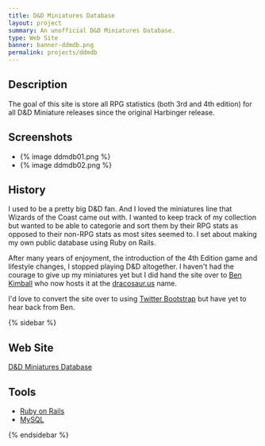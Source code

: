 ```yaml
---
title: D&D Miniatures Database
layout: project
summary: An unofficial D&D Miniatures Database.
type: Web Site
banner: banner-ddmdb.png
permalink: projects/ddmdb
---
```


## Description

The goal of this site is store all RPG statistics (both 3rd and 4th edition) for all D&D Miniature releases since the original Harbinger release.

## Screenshots

<ul class="thumbnails">
<li>{% image ddmdb01.png %}</li>
<li>{% image ddmdb02.png %}</li>
</ul>

## History

I used to be a pretty big D&D fan. And I loved the miniatures line that Wizards of the Coast came out with. I wanted to keep track of my collection but wanted to be able to categorie and sort them by their RPG stats as opposed to their non-RPG stats as most sites seemed to. I set about making my own public database using Ruby on Rails.

After many years of enjoyment, the introduction of the 4th Edition game and lifestyle changes, I stopped playing D&D altogether. I haven't had the courage to give up my miniatures yet but I did hand the site over to [Ben Kimball](http://benkimball.com/) who now hosts it at the [dracosaur.us](http://dracosaur.us/) name.

I'd love to convert the site over to using [Twitter Bootstrap](http://twitter.github.com/bootstrap/) but have yet to hear back from Ben.

{% sidebar %}

## Web Site

[D&D Miniatures Database](http://dracosaur.us/)

## Tools

- [Ruby on Rails](http://rubyonrails.org/)
- [MySQL](http://www.mysql.com/)

{% endsidebar %}

